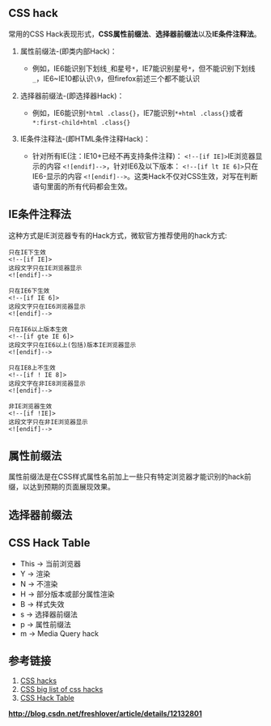 ﻿## CSS hack

常用的CSS Hack表现形式，**CSS属性前缀法**、**选择器前缀法**以及**IE条件注释法**。

1. 属性前缀法-(即类内部Hack)：

    - 例如，IE6能识别下划线`_`和星号`*`，IE7能识别星号`*`，但不能识别下划线`_`，IE6~IE10都认识`\9`，但firefox前述三个都不能认识

2. 选择器前缀法-(即选择器Hack)：
    
    - 例如，IE6能识别`*html .class{}`，IE7能识别`*+html .class{}`或者`*:first-child+html .class{}`

3. IE条件注释法-(即HTML条件注释Hack)：
    
    - 针对所有IE(注：IE10+已经不再支持条件注释)： `<!--[if IE]>`IE浏览器显示的内容 `<![endif]-->`，针对IE6及以下版本： `<!--[if lt IE 6]>`只在IE6-显示的内容 `<![endif]-->`。这类Hack不仅对CSS生效，对写在判断语句里面的所有代码都会生效。
    
    
    
## IE条件注释法

这种方式是IE浏览器专有的Hack方式，微软官方推荐使用的hack方式:

    只在IE下生效
    <!--[if IE]>
    这段文字只在IE浏览器显示
    <![endif]-->
    
    只在IE6下生效
    <!--[if IE 6]>
    这段文字只在IE6浏览器显示
    <![endif]-->
    
    只在IE6以上版本生效
    <!--[if gte IE 6]>
    这段文字只在IE6以上(包括)版本IE浏览器显示
    <![endif]-->
    
    只在IE8上不生效
    <!--[if ! IE 8]>
    这段文字在非IE8浏览器显示
    <![endif]-->
    
    非IE浏览器生效
    <!--[if !IE]>
    这段文字只在非IE浏览器显示
    <![endif]-->
    
    
    
    
## 属性前缀法
    
属性前缀法是在CSS样式属性名前加上一些只有特定浏览器才能识别的hack前缀，以达到预期的页面展现效果。




## 选择器前缀法    
    
    
## CSS Hack Table    

    
- This	-> 当前浏览器
- Y	-> 渲染
- N	-> 不渲染
- H	-> 部分版本或部分属性渲染
- B	-> 样式失效
- s	-> 选择器前缀法
- p	-> 属性前缀法
- m -> Media Query hack    

## 参考链接

1. [CSS hacks](http://www.webdevout.net/css-hacks)
2. [CSS big list of css hacks](http://mynthon.net/howto/-/webdev/CSS-big-list-of-css-hacks.txt)
3. [CSS Hack Table](http://swordair.com/tools/css-hack-table/)

**http://blog.csdn.net/freshlover/article/details/12132801**